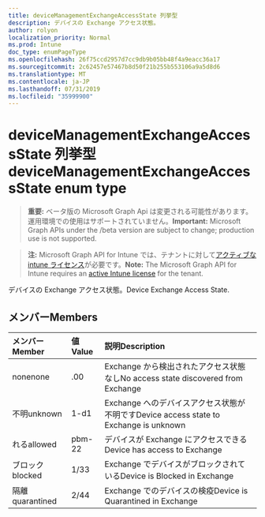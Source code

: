 ```yaml
---
title: deviceManagementExchangeAccessState 列挙型
description: デバイスの Exchange アクセス状態。
author: rolyon
localization_priority: Normal
ms.prod: Intune
doc_type: enumPageType
ms.openlocfilehash: 26f75ccd2957d7cc9db9b05bb48f4a9eacc36a17
ms.sourcegitcommit: 2c62457e57467b8d50f21b255b553106a9a5d8d6
ms.translationtype: MT
ms.contentlocale: ja-JP
ms.lasthandoff: 07/31/2019
ms.locfileid: "35999900"
---
```

# <a name="devicemanagementexchangeaccessstate-enum-type"></a><span data-ttu-id="bbf80-103">deviceManagementExchangeAccessState 列挙型</span><span class="sxs-lookup"><span data-stu-id="bbf80-103">deviceManagementExchangeAccessState enum type</span></span>

> <span data-ttu-id="bbf80-104">**重要:** ベータ版の Microsoft Graph Api は変更される可能性があります。運用環境での使用はサポートされていません。</span><span class="sxs-lookup"><span data-stu-id="bbf80-104">**Important:** Microsoft Graph APIs under the /beta version are subject to change; production use is not supported.</span></span>

> <span data-ttu-id="bbf80-105">**注:** Microsoft Graph API for Intune では、テナントに対して[アクティブな intune ライセンス](https://go.microsoft.com/fwlink/?linkid=839381)が必要です。</span><span class="sxs-lookup"><span data-stu-id="bbf80-105">**Note:** The Microsoft Graph API for Intune requires an [active Intune license](https://go.microsoft.com/fwlink/?linkid=839381) for the tenant.</span></span>

<span data-ttu-id="bbf80-106">デバイスの Exchange アクセス状態。</span><span class="sxs-lookup"><span data-stu-id="bbf80-106">Device Exchange Access State.</span></span>

## <a name="members"></a><span data-ttu-id="bbf80-107">メンバー</span><span class="sxs-lookup"><span data-stu-id="bbf80-107">Members</span></span>
|<span data-ttu-id="bbf80-108">メンバー</span><span class="sxs-lookup"><span data-stu-id="bbf80-108">Member</span></span>|<span data-ttu-id="bbf80-109">値</span><span class="sxs-lookup"><span data-stu-id="bbf80-109">Value</span></span>|<span data-ttu-id="bbf80-110">説明</span><span class="sxs-lookup"><span data-stu-id="bbf80-110">Description</span></span>|
|:---|:---|:---|
|<span data-ttu-id="bbf80-111">none</span><span class="sxs-lookup"><span data-stu-id="bbf80-111">none</span></span>|<span data-ttu-id="bbf80-112">.0</span><span class="sxs-lookup"><span data-stu-id="bbf80-112">0</span></span>|<span data-ttu-id="bbf80-113">Exchange から検出されたアクセス状態なし</span><span class="sxs-lookup"><span data-stu-id="bbf80-113">No access state discovered from Exchange</span></span>|
|<span data-ttu-id="bbf80-114">不明</span><span class="sxs-lookup"><span data-stu-id="bbf80-114">unknown</span></span>|<span data-ttu-id="bbf80-115">1-d</span><span class="sxs-lookup"><span data-stu-id="bbf80-115">1</span></span>|<span data-ttu-id="bbf80-116">Exchange へのデバイスアクセス状態が不明です</span><span class="sxs-lookup"><span data-stu-id="bbf80-116">Device access state to Exchange is unknown</span></span>|
|<span data-ttu-id="bbf80-117">れる</span><span class="sxs-lookup"><span data-stu-id="bbf80-117">allowed</span></span>|<span data-ttu-id="bbf80-118">pbm-2</span><span class="sxs-lookup"><span data-stu-id="bbf80-118">2</span></span>|<span data-ttu-id="bbf80-119">デバイスが Exchange にアクセスできる</span><span class="sxs-lookup"><span data-stu-id="bbf80-119">Device has access to Exchange</span></span>|
|<span data-ttu-id="bbf80-120">ブロック</span><span class="sxs-lookup"><span data-stu-id="bbf80-120">blocked</span></span>|<span data-ttu-id="bbf80-121">1/3</span><span class="sxs-lookup"><span data-stu-id="bbf80-121">3</span></span>|<span data-ttu-id="bbf80-122">Exchange でデバイスがブロックされている</span><span class="sxs-lookup"><span data-stu-id="bbf80-122">Device is Blocked in Exchange</span></span>|
|<span data-ttu-id="bbf80-123">隔離</span><span class="sxs-lookup"><span data-stu-id="bbf80-123">quarantined</span></span>|<span data-ttu-id="bbf80-124">2/4</span><span class="sxs-lookup"><span data-stu-id="bbf80-124">4</span></span>|<span data-ttu-id="bbf80-125">Exchange でのデバイスの検疫</span><span class="sxs-lookup"><span data-stu-id="bbf80-125">Device is Quarantined in Exchange</span></span>|





